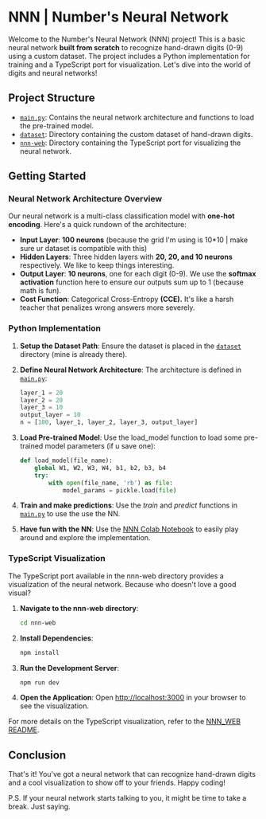# NNN | Number's Neural Network

Welcome to the Number's Neural Network (NNN) project! This is a basic neural network **built from scratch** to recognize hand-drawn digits (0-9) using a custom dataset. The project includes a Python implementation for training and a TypeScript port for visualization. Let's dive into the world of digits and neural networks!

## Project Structure

- [`main.py`](main.py): Contains the neural network architecture and functions to load the pre-trained model.
- [`dataset`](dataset): Directory containing the custom dataset of hand-drawn digits.
- [`nnn-web`](nnn-web): Directory containing the TypeScript port for visualizing the neural network.

## Getting Started

### Neural Network Architecture Overview

Our neural network is a multi-class classification model with **one-hot encoding**. Here's a quick rundown of the architecture:

- **Input Layer**: **100 neurons** (because the grid I'm using is 10*10 | make sure ur dataset is compatible with this)
- **Hidden Layers**: Three hidden layers with **20, 20, and 10 neurons** respectively. We like to keep things interesting.
- **Output Layer**: **10 neurons**, one for each digit (0-9). We use the **softmax activation** function here to ensure our outputs sum up to 1 (because math is fun).
- **Cost Function**: Categorical Cross-Entropy **(CCE).** It's like a harsh teacher that penalizes wrong answers more severely.

### Python Implementation

1. **Setup the Dataset Path**:
   Ensure the dataset is placed in the [`dataset`](dataset) directory (mine is already there).

2. **Define Neural Network Architecture**:
   The architecture is defined in [`main.py`](main.py):
   ```python
   layer_1 = 20
   layer_2 = 20
   layer_3 = 10
   output_layer = 10
   n = [100, layer_1, layer_2, layer_3, output_layer]
   ```

3. **Load Pre-trained Model**:
   Use the load_model function to load some pre-trained model parameters (if u save one):
   ```python
   def load_model(file_name):
       global W1, W2, W3, W4, b1, b2, b3, b4
       try:
           with open(file_name, 'rb') as file:
               model_params = pickle.load(file)
   ```
5. **Train and make predictions**: Use the _train_ and _predict_ functions in [`main.py`](main.py) to use the use the NN.

4. **Have fun with the NN**:
    Use the [NNN Colab Notebook](https://colab.research.google.com/drive/1Otldxlc0L_YVQT6LP-J-X96cFnAnZc4W) to easily play around and explore the implementation.

### TypeScript Visualization

The TypeScript port available in the nnn-web directory provides a visualization of the neural network. Because who doesn't love a good visual?

1. **Navigate to the nnn-web directory**:
   ```sh
   cd nnn-web
   ```

2. **Install Dependencies**:
   ```sh
   npm install
   ```

3. **Run the Development Server**:
   ```sh
   npm run dev
   ```

4. **Open the Application**:
   Open [http://localhost:3000](http://localhost:3000) in your browser to see the visualization.

For more details on the TypeScript visualization, refer to the [NNN_WEB README](nnn-web/README.md).

## Conclusion

That's it! You've got a neural network that can recognize hand-drawn digits and a cool visualization to show off to your friends. Happy coding!

P.S. If your neural network starts talking to you, it might be time to take a break. Just saying.